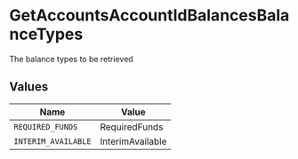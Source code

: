 # GetAccountsAccountIdBalancesBalanceTypes

The balance types to be retrieved


## Values

| Name                | Value               |
| ------------------- | ------------------- |
| `REQUIRED_FUNDS`    | RequiredFunds       |
| `INTERIM_AVAILABLE` | InterimAvailable    |